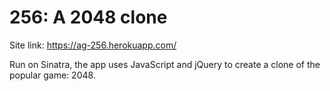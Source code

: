 # 256: A 2048 clone

Site link: https://ag-256.herokuapp.com/

Run on Sinatra, the app uses JavaScript and jQuery to create a clone of the popular game: 2048. 

